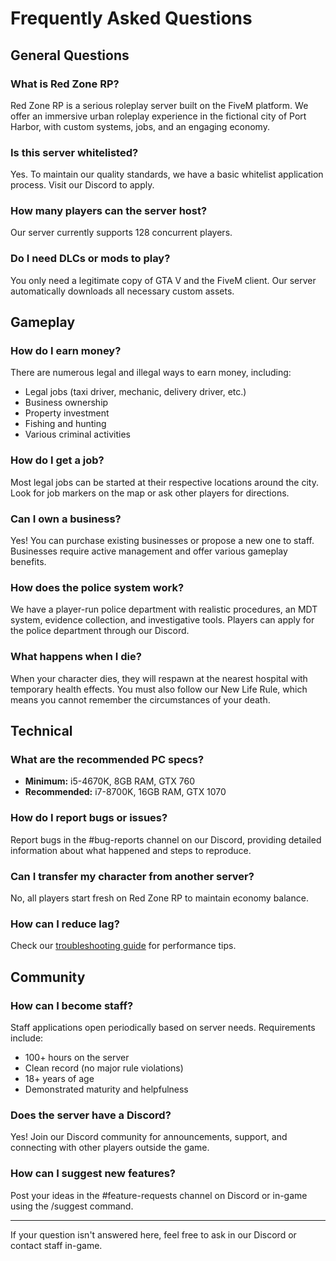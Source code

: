 # Frequently Asked Questions

## General Questions

### What is Red Zone RP?
Red Zone RP is a serious roleplay server built on the FiveM platform. We offer an immersive urban roleplay experience in the fictional city of Port Harbor, with custom systems, jobs, and an engaging economy.

### Is this server whitelisted?
Yes. To maintain our quality standards, we have a basic whitelist application process. Visit our Discord to apply.

### How many players can the server host?
Our server currently supports 128 concurrent players.

### Do I need DLCs or mods to play?
You only need a legitimate copy of GTA V and the FiveM client. Our server automatically downloads all necessary custom assets.

## Gameplay

### How do I earn money?
There are numerous legal and illegal ways to earn money, including:
- Legal jobs (taxi driver, mechanic, delivery driver, etc.)
- Business ownership
- Property investment
- Fishing and hunting
- Various criminal activities

### How do I get a job?
Most legal jobs can be started at their respective locations around the city. Look for job markers on the map or ask other players for directions.

### Can I own a business?
Yes! You can purchase existing businesses or propose a new one to staff. Businesses require active management and offer various gameplay benefits.

### How does the police system work?
We have a player-run police department with realistic procedures, an MDT system, evidence collection, and investigative tools. Players can apply for the police department through our Discord.

### What happens when I die?
When your character dies, they will respawn at the nearest hospital with temporary health effects. You must also follow our New Life Rule, which means you cannot remember the circumstances of your death.

## Technical

### What are the recommended PC specs?
- **Minimum:** i5-4670K, 8GB RAM, GTX 760
- **Recommended:** i7-8700K, 16GB RAM, GTX 1070

### How do I report bugs or issues?
Report bugs in the #bug-reports channel on our Discord, providing detailed information about what happened and steps to reproduce.

### Can I transfer my character from another server?
No, all players start fresh on Red Zone RP to maintain economy balance.

### How can I reduce lag?
Check our [troubleshooting guide](../technical/troubleshooting.md) for performance tips.

## Community

### How can I become staff?
Staff applications open periodically based on server needs. Requirements include:
- 100+ hours on the server
- Clean record (no major rule violations)
- 18+ years of age
- Demonstrated maturity and helpfulness

### Does the server have a Discord?
Yes! Join our Discord community for announcements, support, and connecting with other players outside the game.

### How can I suggest new features?
Post your ideas in the #feature-requests channel on Discord or in-game using the /suggest command.

---

If your question isn't answered here, feel free to ask in our Discord or contact staff in-game. 